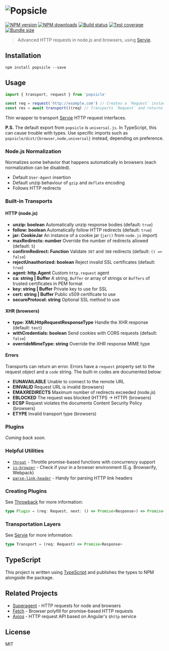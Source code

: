 # ![Popsicle](https://cdn.rawgit.com/serviejs/popsicle/master/logo.svg)

[![NPM version](https://img.shields.io/npm/v/popsicle.svg?style=flat)](https://npmjs.org/package/popsicle)
[![NPM downloads](https://img.shields.io/npm/dm/popsicle.svg?style=flat)](https://npmjs.org/package/popsicle)
[![Build status](https://img.shields.io/travis/serviejs/popsicle.svg?style=flat)](https://travis-ci.org/serviejs/popsicle)
[![Test coverage](https://img.shields.io/coveralls/serviejs/popsicle.svg?style=flat)](https://coveralls.io/r/serviejs/popsicle?branch=master)
[![Bundle size](https://img.shields.io/bundlephobia/minzip/popsicle.svg)](https://bundlephobia.com/result?p=popsicle)

> Advanced HTTP requests in node.js and browsers, using [Servie](https://github.com/serviejs/servie).

## Installation

```
npm install popsicle --save
```

## Usage

```js
import { transport, request } from 'popsicle'

const req = request('http://example.com') // Creates a `Request` instance.
const res = await transport()(req) // Transports `Request` and returns `Response` instance.
```

Thin wrapper to transport [Servie](https://github.com/serviejs/servie) HTTP request interfaces.

**P.S.** The default export from `popsicle` is `universal.js`. In TypeScript, this can cause trouble with types. Use specific imports such as `popsicle/dist/{browser,node,universal}` instead, depending on preference.

### Node.js Normalization

Normalizes some behavior that happens automatically in browsers (each normalization can be disabled).

* Default `User-Agent` insertion
* Default unzip behaviour of `gzip` and `deflate` encoding
* Follows HTTP redirects

### Built-in Transports

#### HTTP (node.js)

* **unzip: boolean** Automatically unzip response bodies (default: `true`)
* **follow: boolean** Automatically follow HTTP redirects (default: `true`)
* **jar: CookieJar** An instance of a cookie jar (`jar()` from `node.js` import)
* **maxRedirects: number** Override the number of redirects allowed (default: `5`)
* **confirmRedirect: Function** Validate `307` and `308` redirects (default: `() => false`)
* **rejectUnauthorized: boolean** Reject invalid SSL certificates (default: `true`)
* **agent: http.Agent** Custom `http.request` agent
* **ca: string | Buffer** A string, `Buffer` or array of strings or `Buffers` of trusted certificates in PEM format
* **key: string | Buffer** Private key to use for SSL
* **cert: string | Buffer** Public x509 certificate to use
* **secureProtocol: string** Optional SSL method to use

#### XHR (browsers)

* **type: XMLHttpRequestResponseType** Handle the XHR response (default: `text`)
* **withCredentials: boolean** Send cookies with CORS requests (default: `false`)
* **overrideMimeType: string** Override the XHR response MIME type

#### Errors

Transports can return an error. Errors have a `request` property set to the request object and a `code` string. The built-in codes are documented below:

* **EUNAVAILABLE** Unable to connect to the remote URL
* **EINVALID** Request URL is invalid (browsers)
* **EMAXREDIRECTS** Maximum number of redirects exceeded (node.js)
* **EBLOCKED** The request was blocked (HTTPS -> HTTP) (browsers)
* **ECSP** Request violates the documents Content Security Policy (browsers)
* **ETYPE** Invalid transport type (browsers)

### Plugins

_Coming back soon._

### Helpful Utilities

* [`throat`](https://github.com/ForbesLindesay/throat) - Throttle promise-based functions with concurrency support
* [`is-browser`](https://github.com/ForbesLindesay/is-browser) - Check if your in a browser environment (E.g. Browserify, Webpack)
* [`parse-link-header`](https://github.com/thlorenz/parse-link-header) - Handy for parsing HTTP link headers

### Creating Plugins

See [Throwback](https://github.com/serviejs/throwback#usage) for more information:

```ts
type Plugin = (req: Request, next: () => Promise<Response>) => Promise<Response>
```

### Transportation Layers

See [Servie](https://github.com/serviejs/servie#implementers) for more information:

```ts
type Transport = (req: Request) => Promise<Response>
```

## TypeScript

This project is written using [TypeScript](https://github.com/Microsoft/TypeScript) and publishes the types to NPM alongside the package.

## Related Projects

* [Superagent](https://github.com/visionmedia/superagent) - HTTP requests for node and browsers
* [Fetch](https://github.com/github/fetch) - Browser polyfill for promise-based HTTP requests
* [Axios](https://github.com/mzabriskie/axios) - HTTP request API based on Angular's `$http` service

## License

MIT
